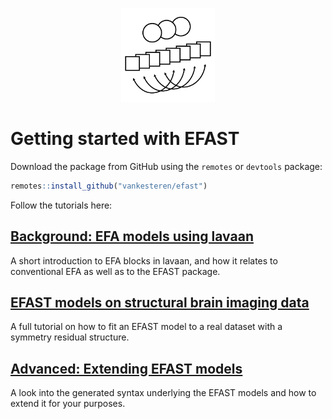 <p align="center">
<img src="efast_icon.png" width="150px">
</p>

# Getting started with EFAST

Download the package from GitHub using the `remotes` or `devtools` package:

```r
remotes::install_github("vankesteren/efast")
```

Follow the tutorials here:

## [Background: EFA models using lavaan](./efa_lavaan)
A short introduction to EFA blocks in lavaan, and how it relates to conventional EFA as well as to the EFAST package.

## [EFAST models on structural brain imaging data](./efast_models)
A full tutorial on how to fit an EFAST model to a real dataset with a symmetry residual structure.

## [Advanced: Extending EFAST models](./extend_efast)
A look into the generated syntax underlying the EFAST models and how to extend it for your purposes.
